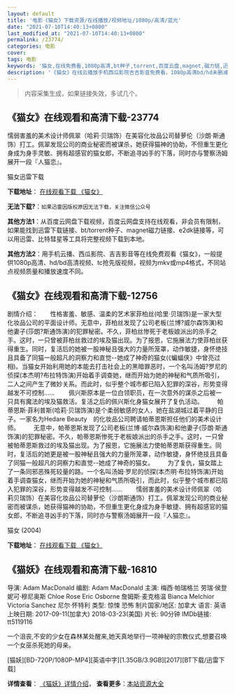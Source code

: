 ```yaml
---
layout: default
title: '电影《猫女》下载资源/在线播放/视频地址/1080p/高清/蓝光'
date: "2021-07-10T14:40:13+0800"
last_modified_at: "2021-07-10T14:40:13+0800"
permalink: /23774/
categories: 电影
cover:
tags: 电影
keywords: '猫女,在线免费看,1080p高清,bt种子,torrent,百度云盘,magnet,磁力链,迅雷下载资源'
description: '《猫女》在线云播放手机西瓜影院吉吉影音免费看，1080p高清bd/hd未删减完整版和tc抢先枪版，mkv/mp4格式，附带bt/torrent种子、magnet/磁力链、百度云盘、网盘资源迅雷下载链接'
---
```


>内容采集生成，如果链接失效，多试几个。


## 《猫女》在线观看和高清下载-23774

懦弱害羞的美术设计师佩翠（哈莉&middot;贝瑞饰）在美容化妆品公司替萝伦（沙朗·斯通饰）打工。佩翠发现公司的商业秘密而被谋杀，她获得猫神的协助，不但重生更化身成为身手灵敏、拥有超感官的猫女郎，不断追寻凶手的下落，同时亦与警察汤姆展开一段『人猫恋』。


猫女迅雷下载

**下载地址**： [在线观看下载 《猫女》](https://www.993dy.com//vod-detail-id-24344.html) 


**无法下载?**：`如果迅雷因版权原因无法下载，关注微信公众号 `

**其他方法1**：从百度云网盘下载视频，百度云网盘支持在线观看，非会员有限制，如果能找到迅雷下载链接、bt/torrent种子、magnet磁力链接、e2dk链接等，可以用迅雷、比特彗星等工具将完整视频下载到本地。

**其他方法2**：用手机云播、西瓜影院、吉吉影音等在线免费观看《猫女》，一般提供1080p高清、hd/bd高清视频、tc抢先版视频，视频为mkv或mp4格式，不同站点视频质量和播放速度不同。


## 《猫女》在线观看和高清下载-12756

剧情介绍：　　性格害羞、敏感、温柔的艺术家菲柏丝(哈里·贝瑞饰)是一家大型化妆品公司的平面设计师。无意中，菲柏丝发现了公司老板(兰博?威尔森饰演)和他妻子(莎朗?斯通饰演)的犯罪秘密。不久，菲柏丝惨死于老板娘派出的杀手之手。这时，一只曾被菲柏丝救过的埃及猫出现。为了报恩，它施展法力使菲柏丝获得重生。同时，复活后的她被一股神秘且强大的力量所笼罩，动作敏捷，身怀绝技且具备了同猫一般超凡的洞察力和直觉--她成了神奇的猫女(《蝙蝠侠》中曾亮过相)。当猫女开始利用她的本能去打击社会上的黑暗罪恶时，一个名叫汤姆?罗尼的侦探(本杰明?布拉特饰演)开始着手调查她，继而开始为她的神秘和气质所吸引，二人之间产生了微妙关系。而此时，似乎整个城市都已陷入犯罪的深谷，形势变得越发不可控制…… 　　佩兴斯原本是一位白领职员，在一次意外的谋杀之后被一只具有魔法的埃及猫救活。复活之后的佩兴斯化身猫女展开了复仇活动。 　　帕蒂恩斯·菲利普斯(哈莉·贝瑞饰演)是个柔弱敏感的女人，她在盐湖城过着平静的日子。一家名为Hedare Beauty　的化妆品公司聘请帕蒂恩斯担任他们的美术设计师。 　　无意中，帕蒂恩斯发现了公司老板(兰博·威尔森饰演)和他妻子(莎朗·斯通饰演)的犯罪秘密。不久，帕蒂恩斯惨死于老板娘派出的杀手之手。这时，一只曾被帕蒂恩斯救过的埃及猫出现。为了报恩，它施展法力使帕蒂恩斯获得重生。同时，复活后的她更是被一股神秘且强大的力量所笼罩，动作敏捷，身怀绝技且具备了同猫一般超凡的洞察力和直觉--她成了神奇的猫女。 　　为了复仇，猫女踏上了一条同邪恶殊死较量的路。一个名叫汤姆·罗尼的侦探(本杰明·布拉特饰演)开始着手调查猫女，继而开始为她的神秘和气质所吸引，而此时，似乎整个城市都已陷入犯罪的深谷，形势变得越发不可控制…… 　　懦弱害羞的美术设计师佩翠（哈莉贝瑞饰）在美容化妆品公司替萝伦（沙朗斯通饰）打工。佩翠发现公司的商业秘密而被谋杀，她获得猫神的协助，不但重生更化身成为身手敏捷、拥有超感官的猫女郎，不断追寻凶手的下落，同时亦与警察汤姆展开一段『人猫恋』。


猫女 (2004)

**下载地址**： [在线观看下载 《猫女》](https://www.btbtdy.me/btdy/dy6561.html) 


## 《猫妖》在线观看和高清下载-16810

导演: Adam MacDonald 编剧: Adam MacDonald 主演: 梅西·帕瑞格兰 劳瑞·侯登 妮可·穆尼奥斯 Chloe Rose Eric Osborne 詹姆斯·麦克格温 Bianca Melchior Victoria Sanchez 尼尔·怀特利 类型: 惊悚 恐怖 制片国家/地区: 加拿大 语言: 英语 上映日期: 2017-09-11(加拿大) 2018-03-23(美国) 片长: 90分钟 IMDb链接: tt5119116

一个沮丧,不安的少女在森林某处醒来,她天真地举行一项神秘的宗教仪式,想要召唤一个女巫杀死她的母亲。


[猫妖][BD-720P/1080P-MP4][英语中字][1.35GB/3.9GB][2017][BT下载/迅雷下载]

**详情查看**： [《猫妖》详情介绍](/movie/16810/)， **查看更多**：[本站资源大全](/movie/t/all/)

